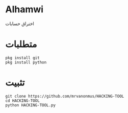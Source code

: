# Alhamwi
اختراق حسابات 
# متطلبات
```
pkg install git
pkg install python
```
# تثبيت 
```
git clone https://github.com/mrvanonmus/HACKING-TOOL
cd HACKING-TOOL
python HACKING-TOOL.py
```

